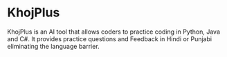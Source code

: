 # KhojPlus
KhojPlus is an AI tool that allows coders to practice coding in Python, Java and C#. It provides practice questions and Feedback in Hindi or Punjabi eliminating the language barrier.
